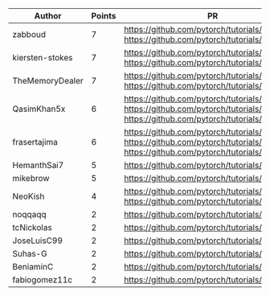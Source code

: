 | Author | Points | PR |
|--- | --- | ---|
| zabboud | 7 | https://github.com/pytorch/tutorials/pull/2405, https://github.com/pytorch/tutorials/pull/2400 | 
| kiersten-stokes | 7 | https://github.com/pytorch/tutorials/pull/2401, https://github.com/pytorch/tutorials/pull/2398 | 
| TheMemoryDealer | 7 | https://github.com/pytorch/tutorials/pull/2389, https://github.com/pytorch/tutorials/pull/2369 | 
| QasimKhan5x | 6 | https://github.com/pytorch/tutorials/pull/2397, https://github.com/pytorch/tutorials/pull/2385, https://github.com/pytorch/tutorials/pull/2383 | 
| frasertajima | 6 | https://github.com/pytorch/tutorials/pull/2370, https://github.com/pytorch/tutorials/pull/2368, https://github.com/pytorch/tutorials/pull/2363 | 
| HemanthSai7 | 5 | https://github.com/pytorch/tutorials/pull/2375 | 
| mikebrow | 5 | https://github.com/pytorch/tutorials/pull/2374 | 
| NeoKish | 4 | https://github.com/pytorch/tutorials/pull/2364, https://github.com/pytorch/tutorials/pull/2361 | 
| noqqaqq | 2 | https://github.com/pytorch/tutorials/pull/2386 | 
| tcNickolas | 2 | https://github.com/pytorch/tutorials/pull/2378 | 
| JoseLuisC99 | 2 | https://github.com/pytorch/tutorials/pull/2372 | 
| Suhas-G | 2 | https://github.com/pytorch/tutorials/pull/2371 | 
| BeniaminC | 2 | https://github.com/pytorch/tutorials/pull/2366 | 
| fabiogomez11c | 2 | https://github.com/pytorch/tutorials/pull/2362 | 
